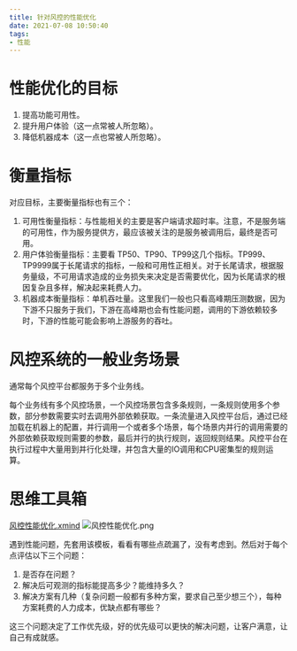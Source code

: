 ```yaml
---
title: 针对风控的性能优化
date: 2021-07-08 10:50:40
tags:
- 性能
---
```

# 性能优化的目标

1. 提高功能可用性。
2. 提升用户体验（这一点常被人所忽略）。
3. 降低机器成本（这一点也常被人所忽略）。

# 衡量指标

对应目标，主要衡量指标也有三个：

1. 可用性衡量指标：与性能相关的主要是客户端请求超时率。注意，不是服务端的可用性，作为服务提供方，最应该被关注的是服务被调用后，最终是否可用。
2. 用户体验衡量指标：主要看 TP50、TP90、TP99这几个指标。TP999、TP9999属于长尾请求的指标，一般和可用性正相关。对于长尾请求，根据服务量级，不可用请求造成的业务损失来决定是否需要优化，因为长尾请求的根因复杂且多样，解决起来耗费人力。
3. 机器成本衡量指标：单机吞吐量。这里我们一般也只看高峰期压测数据，因为下游不只服务于我们，下游在高峰期也会有性能问题，调用的下游依赖较多时，下游的性能可能会影响上游服务的吞吐。

# 风控系统的一般业务场景

通常每个风控平台都服务于多个业务线。

每个业务线有多个风控场景，一个风控场景包含多条规则，一条规则使用多个参数，部分参数需要实时去调用外部依赖获取。一条流量进入风控平台后，通过已经加载在机器上的配置，并行调用一个或者多个场景，每个场景内并行的调用需要的外部依赖获取规则需要的参数，最后并行的执行规则，返回规则结果。风控平台在执行过程中大量用到并行化处理，并包含大量的IO调用和CPU密集型的规则运算。

# 思维工具箱

[风控性能优化.xmind](风控性能优化.xmind)
![风控性能优化.png](风控性能优化.png)

遇到性能问题，先套用该模板，看看有哪些点疏漏了，没有考虑到。然后对于每个点评估以下三个问题：

1. 是否存在问题？
2. 解决后可观测的指标能提高多少？能维持多久？
3. 解决方案有几种（复杂问题一般都有多种方案，要求自己至少想三个），每种方案耗费的人力成本，优缺点都有哪些？

这三个问题决定了工作优先级，好的优先级可以更快的解决问题，让客户满意，让自己有成就感。


